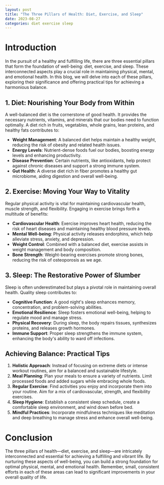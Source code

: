 ```yaml
---
layout: post
title: "The Three Pillars of Health: Diet, Exercise, and Sleep"
date: 2023-08-27
categories: diet exercise sleep
---
```


# Introduction
In the pursuit of a healthy and fulfilling life, there are three essential pillars that form the foundation of well-being: diet, exercise, and sleep. These interconnected aspects play a crucial role in maintaining physical, mental, and emotional health. In this blog, we will delve into each of these pillars, exploring their significance and offering practical tips for achieving a harmonious balance.

## 1. Diet: Nourishing Your Body from Within
A well-balanced diet is the cornerstone of good health. It provides the necessary nutrients, vitamins, and minerals that our bodies need to function optimally. A diet rich in fruits, vegetables, whole grains, lean proteins, and healthy fats contributes to:

- **Weight Management**: A balanced diet helps maintain a healthy weight, reducing the risk of obesity and related health issues.
- **Energy Levels**: Nutrient-dense foods fuel our bodies, boosting energy levels and enhancing productivity.
- **Disease Prevention**: Certain nutrients, like antioxidants, help protect against chronic diseases and support a strong immune system.
- **Gut Health**: A diverse diet rich in fiber promotes a healthy gut microbiome, aiding digestion and overall well-being.

## 2. Exercise: Moving Your Way to Vitality
Regular physical activity is vital for maintaining cardiovascular health, muscle strength, and flexibility. Engaging in exercise brings forth a multitude of benefits:

- **Cardiovascular Health**: Exercise improves heart health, reducing the risk of heart diseases and maintaining healthy blood pressure levels.
- **Mental Well-being**: Physical activity releases endorphins, which help alleviate stress, anxiety, and depression.
- **Weight Control**: Combined with a balanced diet, exercise assists in weight management and body composition.
- **Bone Strength**: Weight-bearing exercises promote strong bones, reducing the risk of osteoporosis as we age.

## 3. Sleep: The Restorative Power of Slumber
Sleep is often underestimated but plays a pivotal role in maintaining overall health. Quality sleep contributes to:

- **Cognitive Function**: A good night's sleep enhances memory, concentration, and problem-solving abilities.
- **Emotional Resilience**: Sleep fosters emotional well-being, helping to regulate mood and manage stress.
- **Physical Recovery**: During sleep, the body repairs tissues, synthesizes proteins, and releases growth hormones.
- **Immune Support**: Proper sleep strengthens the immune system, enhancing the body's ability to ward off infections.

## Achieving Balance: Practical Tips
1. **Holistic Approach**: Instead of focusing on extreme diets or intense workout routines, aim for a balanced and sustainable lifestyle.
2. **Meal Planning**: Plan your meals to ensure a variety of nutrients. Limit processed foods and added sugars while embracing whole foods.
3. **Regular Exercise**: Find activities you enjoy and incorporate them into your routine. Aim for a mix of cardiovascular, strength, and flexibility exercises.
4. **Sleep Hygiene**: Establish a consistent sleep schedule, create a comfortable sleep environment, and wind down before bed.
5. **Mindful Practices**: Incorporate mindfulness techniques like meditation and deep breathing to manage stress and enhance overall well-being.

# Conclusion
The three pillars of health—diet, exercise, and sleep—are intricately interconnected and essential for achieving a fulfilling and vibrant life. By nurturing these aspects of well-being, you can build a strong foundation for optimal physical, mental, and emotional health. Remember, small, consistent efforts in each of these areas can lead to significant improvements in your overall quality of life.
